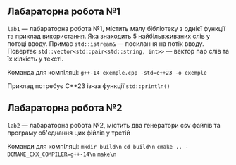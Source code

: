 ## Лабараторна робота №1
`lab1` — лабараторна робота №1, містить малу бібліотеку з однієї функції та приклад використання.
Яка знаходить 5 найбільвживаних слів у потоці вводу.
Примає `std::istream&` — посилання на потік вводу.
Повертає `std::vector<std::pair<std::string, int>>` — вектор пар слів та їх кілкість у тексті.

Команда для компіляці:
`g++-14 exemple.cpp -std=c++23 -o exemple`

Приклад потребує С++23 із-за функції `std::println()`

## Лабараторна робота №2
`lab2` — лабараторна робота №2, містить два генератори csv файлів та програму об'єднання цих фійлів у третій

Команди для компіляці:
`mkdir build\n`
`cd build\n`
`cmake .. -DCMAKE_CXX_COMPILER=g++-14\n`
`make\n`
